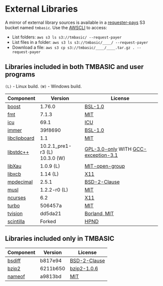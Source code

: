 # External Libraries

A mirror of external library sources is available in a [requester-pays](https://docs.aws.amazon.com/AmazonS3/latest/userguide/RequesterPaysBuckets.html) S3 bucket named `tmbasic`. Use the [AWSCLI](https://aws.amazon.com/cli/) to access:

- List folders: `aws s3 ls s3://tmbasic/ --request-payer`
- List files in a folder: `aws s3 ls s3://tmbasic/____/ --request-payer`
- Download a file: `aws s3 cp s3://tmbasic/____/____.tar.gz . --request-payer`

## Libraries included in both TMBASIC and user programs

`(L)` - Linux build.
`(W)` - Windows build.

Component | Version | License
-- | -- | --
[boost](https://www.boost.org/) | 1.76.0 | [BSL-1.0](https://github.com/electroly/tmbasic/blob/master/ext/boost/LICENSE_1_0.txt)
[fmt](https://github.com/fmtlib/fmt) | 7.1.3 | [MIT](https://github.com/electroly/tmbasic/blob/master/ext/fmt/LICENSE.rst)
[icu](http://site.icu-project.org/) | 69.1 | [ICU](https://github.com/electroly/tmbasic/blob/master/ext/icu/LICENSE)
[immer](https://github.com/arximboldi/immer) | 39f8690 | [BSL-1.0](https://github.com/electroly/tmbasic/blob/master/ext/immer/LICENSE)
[libclipboard](https://github.com/jtanx/libclipboard) | 1.1 | [MIT](https://github.com/electroly/tmbasic/blob/master/ext/libclipboard/LICENSE)
[libstdc++](https://gcc.gnu.org/onlinedocs/libstdc++/) | 10.2.1_pre1-r3&nbsp;(L)<br>10.3.0&nbsp;(W) | [GPL-3.0-only](https://github.com/electroly/tmbasic/blob/master/ext/gcc/GPL-3) WITH [GCC-exception-3.1](https://github.com/electroly/tmbasic/blob/master/ext/gcc/copyright)
[libXau](https://gitlab.freedesktop.org/xorg/lib/libxau) | 1.0.9 (L) | [MIT-open-group](https://github.com/electroly/tmbasic/blob/master/ext/libXau/COPYING)
[libxcb](https://xcb.freedesktop.org/) | 1.14 (L) | [X11](https://github.com/electroly/tmbasic/blob/master/ext/libxcb/COPYING)
[mpdecimal](https://www.bytereef.org/mpdecimal/) | 2.5.1 | [BSD-2-Clause](https://github.com/electroly/tmbasic/blob/master/ext/mpdecimal/LICENSE.txt)
[musl](https://musl.libc.org/) | 1.2.2-r0 (L) | [MIT](https://github.com/electroly/tmbasic/blob/master/ext/musl/COPYRIGHT)
[ncurses](https://invisible-island.net/ncurses/) | 6.2 | [X11](https://github.com/electroly/tmbasic/blob/master/ext/ncurses/COPYING)
[turbo](https://github.com/magiblot/turbo) | 506457a | [MIT](https://github.com/electroly/tmbasic/blob/master/ext/turbo/COPYRIGHT)
[tvision](https://github.com/magiblot/tvision) | dd5da21 | [Borland, MIT](https://github.com/electroly/tmbasic/blob/master/ext/tvision/COPYRIGHT)
[scintilla](https://www.scintilla.org/) | Forked | [HPND](https://github.com/electroly/tmbasic/blob/master/ext/scintilla/License.txt)

## Libraries included only in TMBASIC

Component | Version | License
-- | -- | --
[bsdiff](https://github.com/mendsley/bsdiff) | b817e94 | [BSD-2-Clause](https://github.com/electroly/tmbasic/blob/master/ext/bsdiff/LICENSE)
[bzip2](https://gitlab.com/federicomenaquintero/bzip2) | 6211b650 | [bzip2-1.0.6](https://github.com/electroly/tmbasic/blob/master/ext/bzip2/COPYING)
[nameof](https://github.com/Neargye/nameof) | a9813bd | [MIT](https://github.com/electroly/tmbasic/blob/master/ext/nameof/LICENSE.txt)
